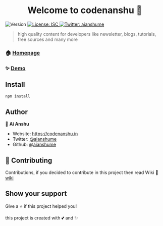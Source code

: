 <h1 align="center">Welcome to codenanshu 👋</h1>
<p>
  <img alt="Version" src="https://img.shields.io/badge/version-1.0.0-blue.svg?cacheSeconds=2592000" />
  <a href="#" target="_blank">
    <img alt="License: ISC" src="https://img.shields.io/badge/License-ISC-yellow.svg" />
  </a>
  <a href="https://twitter.com/aianshume" target="_blank">
    <img alt="Twitter: aianshume" src="https://img.shields.io/twitter/follow/aianshume.svg?style=social" />
  </a>
</p>

> high quality content for developers like newsletter, blogs, tutorials, free sources and many more

### 🏠 [Homepage](https://github.com/aianshume/codenanshu)

### ✨ [Demo](https://codenanshu.in)

## Install

```sh
npm install
```

## Author

👤 **Ai Anshu**

* Website: https://codenanshu.in
* Twitter: [@aianshume](https://twitter.com/aianshume)
* Github: [@aianshume](https://github.com/aianshume)

## 🤝 Contributing

Contributions, if you decided to contribute in this project then read Wiki 🥰
[wiki](https://github.com/aianshume/codenanshu/wiki)

## Show your support

Give a ⭐️ if this project helped you!

this project is created with 💕 and ✨
